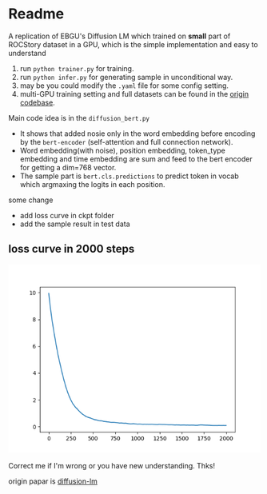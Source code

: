 # Readme 
A replication of EBGU's Diffusion LM which trained on **small** part of ROCStory dataset in a GPU, which is the simple implementation and easy to understand

1. run `python trainer.py` for training.
2. run `python infer.py` for generating sample in unconditional way.
3. may be you could modify the `.yaml` file for some config setting.
4. multi-GPU training setting and full datasets can be found in the [origin codebase](https://github.com/EBGU/Diffusion-LM).

Main code idea is in the `diffusion_bert.py`    
- It shows that added nosie only in the word embedding before encoding by the `bert-encoder` (self-attention and full connection network).    
- Word embedding(with noise), position embedding, token_type embedding and time embedding are sum and feed to the bert encoder for getting a dim=768 vector.   
- The sample part is `bert.cls.predictions` to predict token in vocab which argmaxing the logits in each position.   

some change   
- add loss curve in ckpt folder
- add the sample result in test data

## loss curve in 2000 steps
![loss curve](Saved_Models/20230612bert_diffusion/loss_curve.png)

Correct me if I'm wrong or you have new understanding. Thks!

origin papar is [diffusion-lm](https://arxiv.org/pdf/2205.14217.pdf)
